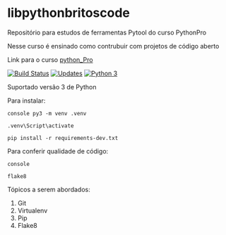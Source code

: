 # libpythonbritoscode
Repositório para estudos de ferramentas Pytool do curso PythonPro

Nesse curso é ensinado como contrubuir com projetos de código aberto

Link para o curso [python_Pro](https://www.python.pro.br)

[![Build Status](https://travis-ci.org/JosemarBrito/libpythonbritoscode.svg?branch=master)](https://travis-ci.org/JosemarBrito/libpythonbritoscode)
[![Updates](https://pyup.io/repos/github/JosemarBrito/libpythonbritoscode/shield.svg)](https://pyup.io/repos/github/JosemarBrito/libpythonbritoscode/)
[![Python 3](https://pyup.io/repos/github/JosemarBrito/libpythonbritoscode/python-3-shield.svg)](https://pyup.io/repos/github/JosemarBrito/libpythonbritoscode/)

Suportado versão 3 de Python

Para instalar:

``console
py3 -m venv .venv``

``.venv\Script\activate``

``pip install -r requirements-dev.txt``

Para conferir qualidade de código:

``console``

``flake8``

Tópicos a serem abordados:

1. Git
2. Virtualenv
3. Pip
4. Flake8
